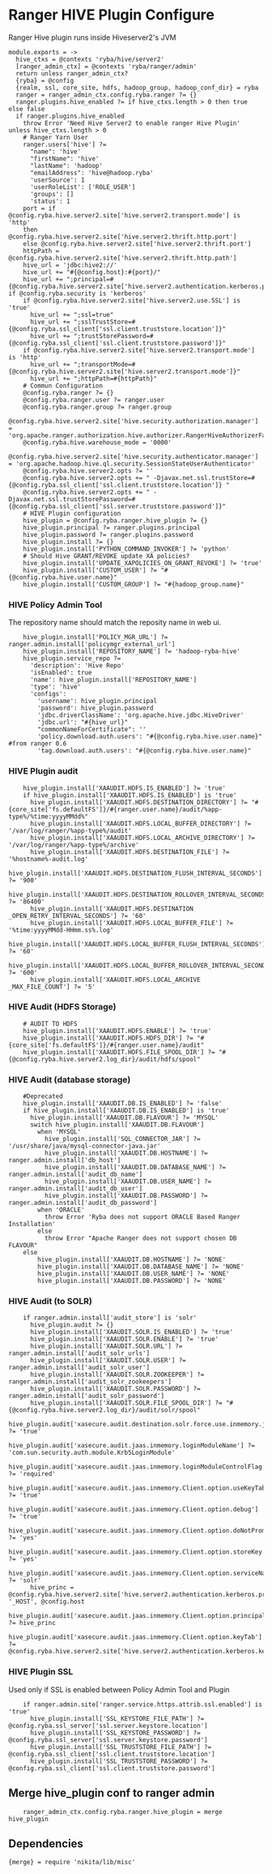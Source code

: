 
# Ranger HIVE Plugin Configure
Ranger Hive plugin runs inside Hiveserver2's JVM


    module.exports = ->
      hive_ctxs = @contexts 'ryba/hive/server2'
      [ranger_admin_ctx] = @contexts 'ryba/ranger/admin'
      return unless ranger_admin_ctx?
      {ryba} = @config
      {realm, ssl, core_site, hdfs, hadoop_group, hadoop_conf_dir} = ryba
      ranger = ranger_admin_ctx.config.ryba.ranger ?= {}
      ranger.plugins.hive_enabled ?= if hive_ctxs.length > 0 then true else false
      if ranger.plugins.hive_enabled
        throw Error 'Need Hive Server2 to enable ranger Hive Plugin' unless hive_ctxs.length > 0
        # Ranger Yarn User
        ranger.users['hive'] ?=
          "name": 'hive'
          "firstName": 'hive'
          "lastName": 'hadoop'
          "emailAddress": 'hive@hadoop.ryba'
          'userSource': 1
          'userRoleList': ['ROLE_USER']
          'groups': []
          'status': 1
        port = if @config.ryba.hive.server2.site['hive.server2.transport.mode'] is 'http'
        then @config.ryba.hive.server2.site['hive.server2.thrift.http.port']
        else @config.ryba.hive.server2.site['hive.server2.thrift.port']
        httpPath = @config.ryba.hive.server2.site['hive.server2.thrift.http.path']
        hive_url = 'jdbc:hive2://'
        hive_url += "#{@config.host}:#{port}/"
        hive_url += ";principal=#{@config.ryba.hive.server2.site['hive.server2.authentication.kerberos.principal']}" if @config.ryba.security is 'kerberos'
        if @config.ryba.hive.server2.site['hive.server2.use.SSL'] is 'true'
          hive_url += ";ssl=true"
          hive_url += ";sslTrustStore=#{@config.ryba.ssl_client['ssl.client.truststore.location']}"
          hive_url += ";trustStorePassword=#{@config.ryba.ssl_client['ssl.client.truststore.password']}"
        if @config.ryba.hive.server2.site['hive.server2.transport.mode'] is 'http'
          hive_url += ";transportMode=#{@config.ryba.hive.server2.site['hive.server2.transport.mode']}"
          hive_url += ";httpPath=#{httpPath}"
        # Commun Configuration
        @config.ryba.ranger ?= {}
        @config.ryba.ranger.user ?= ranger.user
        @config.ryba.ranger.group ?= ranger.group
        @config.ryba.hive.server2.site['hive.security.authorization.manager'] = 'org.apache.ranger.authorization.hive.authorizer.RangerHiveAuthorizerFactory'
        @config.ryba.hive.warehouse_mode = '0000'
        @config.ryba.hive.server2.site['hive.security.authenticator.manager'] = 'org.apache.hadoop.hive.ql.security.SessionStateUserAuthenticator'
        @config.ryba.hive.server2.opts ?= ''
        @config.ryba.hive.server2.opts += " -Djavax.net.ssl.trustStore=#{@config.ryba.ssl_client['ssl.client.truststore.location']} "
        @config.ryba.hive.server2.opts += " -Djavax.net.ssl.trustStorePassword=#{@config.ryba.ssl_client['ssl.server.truststore.password']}"
        # HIVE Plugin configuration
        hive_plugin = @config.ryba.ranger.hive_plugin ?= {}
        hive_plugin.principal ?= ranger.plugins.principal
        hive_plugin.password ?= ranger.plugins.password
        hive_plugin.install ?= {}
        hive_plugin.install['PYTHON_COMMAND_INVOKER'] ?= 'python'
        # Should Hive GRANT/REVOKE update XA policies?
        hive_plugin.install['UPDATE_XAPOLICIES_ON_GRANT_REVOKE'] ?= 'true'
        hive_plugin.install['CUSTOM_USER'] ?= "#{@config.ryba.hive.user.name}"
        hive_plugin.install['CUSTOM_GROUP'] ?= "#{hadoop_group.name}"

### HIVE Policy Admin Tool
The repository name should match the reposity name in web ui.

        hive_plugin.install['POLICY_MGR_URL'] ?= ranger.admin.install['policymgr_external_url']
        hive_plugin.install['REPOSITORY_NAME'] ?= 'hadoop-ryba-hive'
        hive_plugin.service_repo ?=  
          'description': 'Hive Repo'
          'isEnabled': true
          'name': hive_plugin.install['REPOSITORY_NAME']
          'type': 'hive'
          'configs':
            'username': hive_plugin.principal 
            'password': hive_plugin.password
            'jdbc.driverClassName': 'org.apache.hive.jdbc.HiveDriver'
            'jdbc.url': "#{hive_url}"
            "commonNameForCertificate": ''
            'policy.download.auth.users': "#{@config.ryba.hive.user.name}" #from ranger 0.6
            'tag.download.auth.users': "#{@config.ryba.hive.user.name}"

### HIVE Plugin audit

        hive_plugin.install['XAAUDIT.HDFS.IS_ENABLED'] ?= 'true'
        if hive_plugin.install['XAAUDIT.HDFS.IS_ENABLED'] is 'true'
          hive_plugin.install['XAAUDIT.HDFS.DESTINATION_DIRECTORY'] ?= "#{core_site['fs.defaultFS']}/#{ranger.user.name}/audit/%app-type%/%time:yyyyMMdd%"
          hive_plugin.install['XAAUDIT.HDFS.LOCAL_BUFFER_DIRECTORY'] ?= '/var/log/ranger/%app-type%/audit'
          hive_plugin.install['XAAUDIT.HDFS.LOCAL_ARCHIVE_DIRECTORY'] ?= '/var/log/ranger/%app-type%/archive'
          hive_plugin.install['XAAUDIT.HDFS.DESTINATION_FILE'] ?= '%hostname%-audit.log'
          hive_plugin.install['XAAUDIT.HDFS.DESTINATION_FLUSH_INTERVAL_SECONDS'] ?= '900'
          hive_plugin.install['XAAUDIT.HDFS.DESTINATION_ROLLOVER_INTERVAL_SECONDS'] ?= '86400'
          hive_plugin.install['XAAUDIT.HDFS.DESTINATION _OPEN_RETRY_INTERVAL_SECONDS'] ?= '60'
          hive_plugin.install['XAAUDIT.HDFS.LOCAL_BUFFER_FILE'] ?= '%time:yyyyMMdd-HHmm.ss%.log'
          hive_plugin.install['XAAUDIT.HDFS.LOCAL_BUFFER_FLUSH_INTERVAL_SECONDS'] ?= '60'
          hive_plugin.install['XAAUDIT.HDFS.LOCAL_BUFFER_ROLLOVER_INTERVAL_SECONDS'] ?= '600'
          hive_plugin.install['XAAUDIT.HDFS.LOCAL_ARCHIVE _MAX_FILE_COUNT'] ?= '5'

### HIVE Audit (HDFS Storage)

        # AUDIT TO HDFS
        hive_plugin.install['XAAUDIT.HDFS.ENABLE'] ?= 'true'
        hive_plugin.install['XAAUDIT.HDFS.HDFS_DIR'] ?= "#{core_site['fs.defaultFS']}/#{ranger.user.name}/audit"
        hive_plugin.install['XAAUDIT.HDFS.FILE_SPOOL_DIR'] ?= "#{@config.ryba.hive.server2.log_dir}/audit/hdfs/spool"

### HIVE Audit (database storage)

        #Deprecated
        hive_plugin.install['XAAUDIT.DB.IS_ENABLED'] ?= 'false'
        if hive_plugin.install['XAAUDIT.DB.IS_ENABLED'] is 'true'
          hive_plugin.install['XAAUDIT.DB.FLAVOUR'] ?= 'MYSQL'
          switch hive_plugin.install['XAAUDIT.DB.FLAVOUR']
            when 'MYSQL'
              hive_plugin.install['SQL_CONNECTOR_JAR'] ?= '/usr/share/java/mysql-connector-java.jar'
              hive_plugin.install['XAAUDIT.DB.HOSTNAME'] ?= ranger.admin.install['db_host']
              hive_plugin.install['XAAUDIT.DB.DATABASE_NAME'] ?= ranger.admin.install['audit_db_name']
              hive_plugin.install['XAAUDIT.DB.USER_NAME'] ?= ranger.admin.install['audit_db_user']
              hive_plugin.install['XAAUDIT.DB.PASSWORD'] ?= ranger.admin.install['audit_db_password']
            when 'ORACLE'
              throw Error 'Ryba does not support ORACLE Based Ranger Installation'
            else
              throw Error "Apache Ranger does not support chosen DB FLAVOUR"
        else
            hive_plugin.install['XAAUDIT.DB.HOSTNAME'] ?= 'NONE'
            hive_plugin.install['XAAUDIT.DB.DATABASE_NAME'] ?= 'NONE'
            hive_plugin.install['XAAUDIT.DB.USER_NAME'] ?= 'NONE'
            hive_plugin.install['XAAUDIT.DB.PASSWORD'] ?= 'NONE'

### HIVE Audit (to SOLR)

        if ranger.admin.install['audit_store'] is 'solr'
          hive_plugin.audit ?= {}
          hive_plugin.install['XAAUDIT.SOLR.IS_ENABLED'] ?= 'true'
          hive_plugin.install['XAAUDIT.SOLR.ENABLE'] ?= 'true'
          hive_plugin.install['XAAUDIT.SOLR.URL'] ?= ranger.admin.install['audit_solr_urls']
          hive_plugin.install['XAAUDIT.SOLR.USER'] ?= ranger.admin.install['audit_solr_user']
          hive_plugin.install['XAAUDIT.SOLR.ZOOKEEPER'] ?= ranger.admin.install['audit_solr_zookeepers']
          hive_plugin.install['XAAUDIT.SOLR.PASSWORD'] ?= ranger.admin.install['audit_solr_password']
          hive_plugin.install['XAAUDIT.SOLR.FILE_SPOOL_DIR'] ?= "#{@config.ryba.hive.server2.log_dir}/audit/solr/spool"
          hive_plugin.audit['xasecure.audit.destination.solr.force.use.inmemory.jaas.config'] ?= 'true'
          hive_plugin.audit['xasecure.audit.jaas.inmemory.loginModuleName'] ?= 'com.sun.security.auth.module.Krb5LoginModule'
          hive_plugin.audit['xasecure.audit.jaas.inmemory.loginModuleControlFlag'] ?= 'required'
          hive_plugin.audit['xasecure.audit.jaas.inmemory.Client.option.useKeyTab'] ?= 'true'
          hive_plugin.audit['xasecure.audit.jaas.inmemory.Client.option.debug'] ?= 'true'
          hive_plugin.audit['xasecure.audit.jaas.inmemory.Client.option.doNotPrompt'] ?= 'yes'
          hive_plugin.audit['xasecure.audit.jaas.inmemory.Client.option.storeKey'] ?= 'yes'
          hive_plugin.audit['xasecure.audit.jaas.inmemory.Client.option.serviceName'] ?= 'solr'
          hive_princ = @config.ryba.hive.server2.site['hive.server2.authentication.kerberos.principal'].replace '_HOST', @config.host
          hive_plugin.audit['xasecure.audit.jaas.inmemory.Client.option.principal'] ?= hive_princ
          hive_plugin.audit['xasecure.audit.jaas.inmemory.Client.option.keyTab'] ?= @config.ryba.hive.server2.site['hive.server2.authentication.kerberos.keytab']

### HIVE Plugin SSL
Used only if SSL is enabled between Policy Admin Tool and Plugin

        if ranger.admin.site['ranger.service.https.attrib.ssl.enabled'] is 'true'
          hive_plugin.install['SSL_KEYSTORE_FILE_PATH'] ?= @config.ryba.ssl_server['ssl.server.keystore.location']
          hive_plugin.install['SSL_KEYSTORE_PASSWORD'] ?= @config.ryba.ssl_server['ssl.server.keystore.password']
          hive_plugin.install['SSL_TRUSTSTORE_FILE_PATH'] ?= @config.ryba.ssl_client['ssl.client.truststore.location']
          hive_plugin.install['SSL_TRUSTSTORE_PASSWORD'] ?= @config.ryba.ssl_client['ssl.client.truststore.password']

## Merge hive_plugin conf to ranger admin

        ranger_admin_ctx.config.ryba.ranger.hive_plugin = merge hive_plugin

## Dependencies

    {merge} = require 'nikita/lib/misc'
